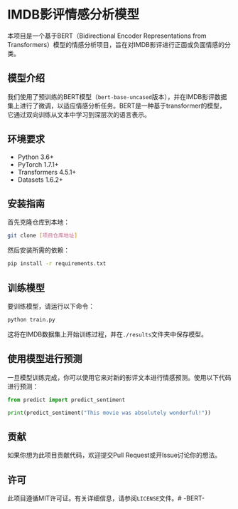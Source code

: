 # IMDB影评情感分析模型

本项目是一个基于BERT（Bidirectional Encoder Representations from Transformers）模型的情感分析项目，旨在对IMDB影评进行正面或负面情感的分类。

## 模型介绍

我们使用了预训练的BERT模型（`bert-base-uncased`版本），并在IMDB影评数据集上进行了微调，以适应情感分析任务。BERT是一种基于transformer的模型，它通过双向训练从文本中学习到深层次的语言表示。

## 环境要求

- Python 3.6+
- PyTorch 1.7.1+
- Transformers 4.5.1+
- Datasets 1.6.2+

## 安装指南

首先克隆仓库到本地：

```bash
git clone [项目仓库地址]
```

然后安装所需的依赖：

```bash
pip install -r requirements.txt
```

## 训练模型

要训练模型，请运行以下命令：

```bash
python train.py
```

这将在IMDB数据集上开始训练过程，并在`./results`文件夹中保存模型。

## 使用模型进行预测

一旦模型训练完成，你可以使用它来对新的影评文本进行情感预测。使用以下代码进行预测：

```python
from predict import predict_sentiment

print(predict_sentiment("This movie was absolutely wonderful!"))
```

## 贡献

如果你想为此项目贡献代码，欢迎提交Pull Request或开Issue讨论你的想法。

## 许可

此项目遵循MIT许可证。有关详细信息，请参阅`LICENSE`文件。# -BERT-
